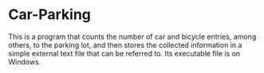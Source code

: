 # Car-Parking
 This is a program that counts the number of car and bicycle entries, among others, to the parking lot, and then stores the collected information in a simple external text file that can be referred to. Its executable file is on Windows.
